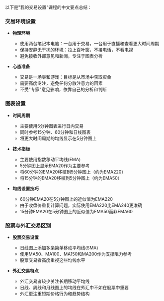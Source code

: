以下是"我的交易设置"课程的中文要点总结：

### 交易环境设置
- **物理环境**
  - 使用两台笔记本电脑：一台用于交易，一台用于直播和查看更大时间周期
  - 保持安静无干扰的环境：拉上百叶窗，不接电话，不看电视
  - 避免接收外部意见和新闻，专注于图表分析

- **心态准备**
  - 交易是一场零和游戏：目标是从市场中获取资金
  - 需要高度专注，避免任何分散注意力的因素
  - 不受"专家"意见影响，依靠自己的分析和判断

### 图表设置
- **时间周期**
  - 主要使用5分钟图表进行日内交易
  - 同时参考15分钟、60分钟和日线图表
  - 将更大时间周期的均线显示在5分钟图上

- **技术指标**
  - 主要使用指数移动平均线(EMA)
  - 5分钟图上显示EMA20作为主要参考
  - 将60分钟的EMA20移植到5分钟图上（约为EMA220）
  - 将15分钟的EMA20移植到5分钟图上（约为EMA50）

- **均线设置技巧**
  - 60分钟EMA20在5分钟图上的近似值为EMA220
  - 由于收盘价重复计算问题，实际使用EMA220比EMA240更准确
  - 15分钟EMA20在5分钟图上的近似值为EMA50而非EMA60

### 股票与外汇交易区别
- **股票交易设置**
  - 日线图上添加多条简单移动平均线(SMA)
  - 使用MA50、MA100、MA150和MA200作为支撑阻力参考
  - 股票交易者高度重视这些均线水平

- **外汇交易特点**
  - 外汇交易者较少关注长期移动平均线
  - 日线、周线和月线图上的均线在外汇中不如在股票中重要
  - 外汇更注重短期价格行为和趋势结构 